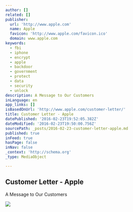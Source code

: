 ```yaml
---
author: []
related: []
publisher:
  url: 'http://www.apple.com'
  name: Apple
  favicon: 'http://www.apple.com/favicon.ico'
  domain: www.apple.com
keywords:
  - fbi
  - iphone
  - encrypt
  - apple
  - backdoor
  - government
  - protect
  - data
  - security
  - unlock
description: A Message to Our Customers
inLanguage: en
app_links: []
isBasedOnUrl: 'http://www.apple.com/customer-letter/'
title: Customer Letter - Apple
datePublished: '2016-02-23T19:52:05.382Z'
dateModified: '2016-02-23T19:50:00.756Z'
sourcePath: _posts/2016-02-23-customer-letter-apple.md
published: true
inFeed: true
hasPage: false
inNav: false
_context: 'http://schema.org'
_type: MediaObject

---
```

<article style=""><h1>Customer Letter - Apple</h1><p>A Message to Our Customers</p><img src="http://www.apple.com/customer-letter/overview/images/og.jpg?201602220251" /></article>